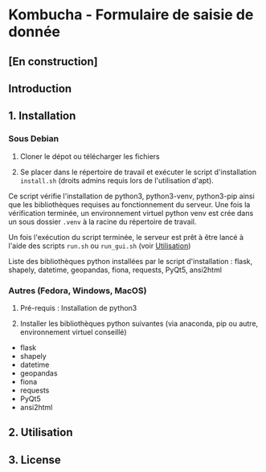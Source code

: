 # Kombucha - Formulaire de saisie de donnée
## [En construction]
## Introduction
## 1. Installation
### Sous Debian
1. Cloner le dépot ou télécharger les fichiers

2. Se placer dans le répertoire de travail et exécuter le script d'installation `install.sh` (droits admins requis lors de l'utilisation d'apt).

Ce script vérifie l'installation de python3, python3-venv, python3-pip ainsi que les bibliothèques requises au fonctionnement du serveur. Une fois la vérification terminée, un environnement virtuel python venv est crée dans un sous dossier `.venv` à la racine du répertoire de travail. 

Un fois l'exécution du script terminée, le serveur est prêt à être lancé à l'aide des scripts `run.sh` ou `run_gui.sh` (voir [Utilisation](/Utilisation))

Liste des bibliothèques python installées par le script d'installation : flask, shapely, datetime, geopandas, fiona, requests, PyQt5, ansi2html

### Autres (Fedora, Windows, MacOS)

1. Pré-requis : Installation de python3

2. Installer les bibliothèques python suivantes (via anaconda, pip ou autre, environnement virtuel conseillé)
- flask
- shapely
- datetime
- geopandas
- fiona
- requests
- PyQt5
- ansi2html

## 2. Utilisation



## 3. License
